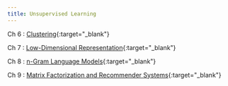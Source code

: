 ```yaml
---
title: Unsupervised Learning
---
```


Ch 6
: [Clustering](files/ch6.pdf){:target="_blank"}

Ch 7
: [Low-Dimensional Representation](files/ch7.pdf){:target="_blank"}

Ch 8
: [n-Gram Language Models](files/ch8.pdf){:target="_blank"}

Ch 9
: [Matrix Factorization and Recommender Systems](files/ch9.pdf){:target="_blank"}

